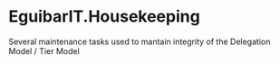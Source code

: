 # EguibarIT.Housekeeping
Several maintenance tasks used to mantain integrity of the Delegation Model /  Tier Model
